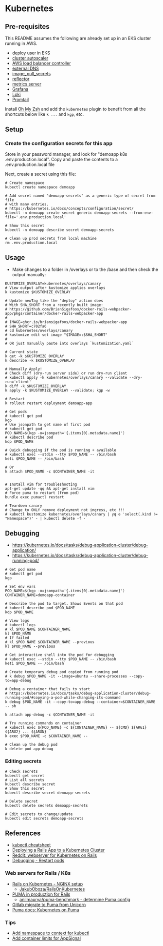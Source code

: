 # Kubernetes

## Pre-requisites

This README assumes the following are already set up in an EKS cluster running in AWS.

- deploy user in EKS
- [cluster autoscaler](https://github.com/kubernetes/autoscaler)
- [AWS load balancer controller](https://github.com/kubernetes-sigs/aws-load-balancer-controller)
- [external DNS](https://github.com/kubernetes-sigs/aws-load-balancer-controller)
- [image_pull_secrets](https://kubernetes.io/docs/tasks/configure-pod-container/pull-image-private-registry/#create-a-pod-that-uses-your-secret)
- [reflector](https://github.com/emberstack/kubernetes-reflector)
- [metrics server](https://github.com/kubernetes-sigs/metrics-server/)
- [Grafana](https://github.com/grafana/grafana)
- [Loki](https://github.com/grafana/loki)
- [Promtail](https://grafana.com/docs/loki/latest/clients/promtail/)

Install [Oh My Zsh](https://ohmyz.sh/) and add the `kubernetes` plugin
to benefit from all the shortcuts below like `k ...` and `kgp`, etc.

## Setup

### Create the configuration secrets for this app

Store in your password manager, and look for "demoapp k8s .env.production.local".
Copy and paste the contents to a .env.production.local file

Next, create a secret using this file:

```shell
# Create namespace
kubectl create namespace demoapp

# Add secret named "demoapp-secrets" as a generic type of secret from file
# with many entries.
# https://kubernetes.io/docs/concepts/configuration/secret/
kubectl -n demoapp create secret generic demoapp-secrets --from-env-file='.env.production.local'

# Show this secret
kubectl -n demoapp describe secret demoapp-secrets

# Clean up prod secrets from local machine
rm .env.production.local
```

## Usage

- Make changes to a folder in /overlays or to the /base and then check the output manually:

```shell
KUSTOMIZE_OVERLAY=kubernetes/overlays/canary
# View output after kustomize applies overlays
k kustomize $KUSTOMIZE_OVERLAY

# Update newTag like the "deploy" action does
# With SHA_SHORT from a recently built image:
# https://github.com/BrianSigafoos/docker-rails-webpacker-app/pkgs/container/docker-rails-webpacker-app
#
# IMAGE=ghcr.io/briansigafoos/docker-rails-webpacker-app
# SHA_SHORT=c702fa6
# cd kubernetes/overlays/canary
# kustomize edit set image "$IMAGE=:$SHA_SHORT"
#
# OR just manually paste into overlays `kustomization.yaml`

# Current state
k get -k $KUSTOMIZE_OVERLAY
k describe -k $KUSTOMIZE_OVERLAY

# Manually Apply!
# Check diff (dry-run server side) or run dry-run client
# kubectl apply -k kubernetes/overlays/canary --validate --dry-run='client'
k diff -k $KUSTOMIZE_OVERLAY
k apply -k $KUSTOMIZE_OVERLAY --validate; kgp -w

# Restart
k rollout restart deployment demoapp-app

# Get pods
# kubectl get pod
kgp
# Use jsonpath to get name of first pod
# kubectl get pod
POD_NAME=$(kgp -o=jsonpath='{.items[0].metadata.name}')
# kubectl describe pod
kdp $POD_NAME

# Quick debugging if the pod is running + available
# kubectl exec --stdin --tty $POD_NAME -- /bin/bash
keti $POD_NAME -- /bin/bash

# Or
k attach $POD_NAME -c $CONTAINER_NAME -it


# Install vim for troubleshooting
apt-get update -qq && apt-get install vim
# Force puma to restart (from pod)
bundle exec pumactl restart

# Teardown canary
# Change to ONLY remove deployment not ingress, etc !!!
# kubectl kustomize kubernetes/overlays/canary | yq e 'select(.kind != "Namespace")' - | kubectl delete -f -
```

## Debugging

- https://kubernetes.io/docs/tasks/debug-application-cluster/debug-application/
- https://kubernetes.io/docs/tasks/debug-application-cluster/debug-running-pod/

```shell
# Get pod name
# kubectl get pod
kgp

# Set env vars
POD_NAME=$(kgp -o=jsonpath='{.items[0].metadata.name}')
CONTAINER_NAME=demoapp-container

# Describe the pod to target. Shows Events on that pod
# kubectl describe pod $POD_NAME
kdp $POD_NAME

# View logs
# kubectl logs
# kl $POD_NAME $CONTAINER_NAME
kl $POD_NAME
# If failed
# kl $POD_NAME $CONTAINER_NAME --previous
kl $POD_NAME --previous

# Get interactive shell into the pod for debugging
# kubectl exec --stdin --tty $POD_NAME -- /bin/bash
keti $POD_NAME -- /bin/bash

# Create temporary debug pod copied from running pod
# k debug $POD_NAME -it --image=ubuntu --share-processes --copy-to=app-debug

# Debug a container that fails to start
# https://kubernetes.io/docs/tasks/debug-application-cluster/debug-running-pod/#copying-a-pod-while-changing-its-command
k debug $POD_NAME -it --copy-to=app-debug --container=$CONTAINER_NAME -- sh

k attach app-debug -c $CONTAINER_NAME -it

# Try running commands on container
# kubectl exec ${POD_NAME} -c ${CONTAINER_NAME} -- ${CMD} ${ARG1} ${ARG2} ... ${ARGN}
k exec $POD_NAME -c $CONTAINER_NAME --

# Clean up the debug pod
k delete pod app-debug
```

### Editing secrets

```shell
# Check secrets
kubectl get secret
# List all secrets
kubectl describe secret
# Show this secret
kubectl describe secret demoapp-secrets

# Delete secret
kubectl delete secrets demoapp-secrets

# Edit secrets to change/update
kubectl edit secrets demoapp-secrets
```

## References

- [kubectl cheatsheet](https://kubernetes.io/docs/reference/kubectl/cheatsheet/)
- [Deploying a Rails App to a Kubernetes Cluster](https://www.civo.com/learn/deploying-a-rails-app-to-a-kubernetes-cluster)
- [Reddit: webserver for Kubernetes on Rails](https://www.reddit.com/r/rails/comments/ibhhij/which_web_server_is_best_to_run_kubernetes_for/)
- [Debugging - Restart pods](https://linuxhandbook.com/restart-pod-kubernetes/)

### Web servers for Rails / K8s

- [Rails on Kubernetes - NGINX setup](https://dev.lambdacu.be/blog/rails-on-kubernetes/)
  - [JakubOboza/RailsOnKubernetes](https://github.com/JakubOboza/RailsOnKubernetes)
- [PUMA in production for Rails](https://dev.to/anilmaurya/why-to-use-puma-in-production-for-your-rails-app-44ga)
  - [anilmaurya/puma-benchmark - determine Puma config](https://github.com/anilmaurya/puma-benchmark)
- [Gitlab migrate to Puma from Unicorn](https://about.gitlab.com/blog/2020/07/08/migrating-to-puma-on-gitlab/)
- [Puma docs: Kubernetes on Puma](https://github.com/puma/puma/blob/master/docs/kubernetes.md)

### Tips

- [Add namespace to context for kubectl](https://www.kubernet.dev/set-a-default-namespace-for-kubectl/)
- [Add container limits for AppSignal](https://docs.appsignal.com/metrics/host-metrics/containers.html#container-limits)
